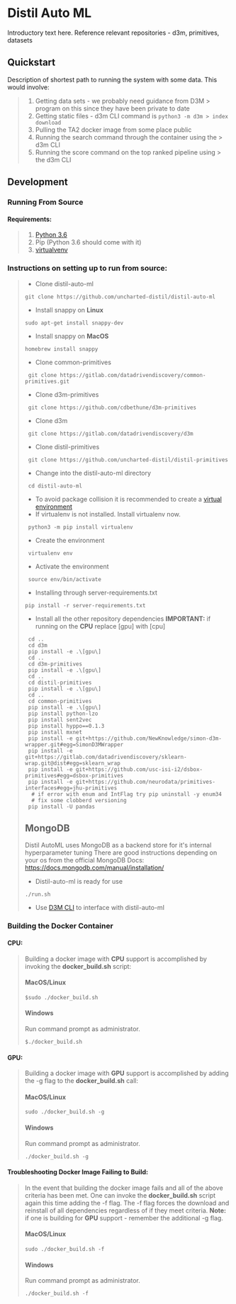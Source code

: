 # Distil Auto ML

Introductory text here. Reference relevant repositories - d3m, primitives, datasets

## Quickstart

Description of shortest path to running the system with some data. This would involve:

> 1.  Getting data sets - we probably need guidance from D3M > program on this since they have been private to date
> 2.  Getting static files - d3m CLI command is `python3 -m d3m > index download`
> 3.  Pulling the TA2 docker image from some place public
> 4.  Running the search command through the container using the > d3m CLI
> 5.  Running the score command on the top ranked pipeline using > the d3m CLI

## Development

### Running From Source

#### Requirements:

> 1. [Python 3.6](https://www.python.org/downloads/release/python-360/)
> 2. Pip (Python 3.6 should come with it)
> 3. [virtualvenv](https://pypi.org/project/virtualenv/)

### Instructions on setting up to run from source:

> - Clone distil-auto-ml
>
> ```console
> git clone https://github.com/uncharted-distil/distil-auto-ml
> ```
> - Install snappy on <b>Linux</b>
> ```console
> sudo apt-get install snappy-dev
> ```
> - Install snappy on <b>MacOS</b>
> ```console
> homebrew install snappy
> ```
> - Clone common-primitives
>
> ```console
>  git clone https://gitlab.com/datadrivendiscovery/common-primitives.git
> ```
>
> - Clone d3m-primitives
>
> ```console
>  git clone https://github.com/cdbethune/d3m-primitives
> ```
>
> - Clone d3m
>
> ```console
>  git clone https://gitlab.com/datadrivendiscovery/d3m
> ```
>
> - Clone distil-primitives
>
> ```console
>  git clone https://github.com/uncharted-distil/distil-primitives
> ```
>
> - Change into the distil-auto-ml directory
>
> ```console
>  cd distil-auto-ml
> ```
>
> - To avoid package collision it is recommended to create a [virtual environment](https://pypi.org/project/virtualenv/)
> - If virtualenv is not installed. Install virtualenv now.
>
> ```console
>  python3 -m pip install virtualenv
> ```
>
> - Create the environment
>
> ```console
>  virtualenv env
> ```
>
> - Activate the environment
>
> ```console
>  source env/bin/activate
> ```
>
> - Installing through server-requirements.txt
>
> ```console
> pip install -r server-requirements.txt
> ```
>
> - Install all the other repository dependencies <b>IMPORTANT:</b> if running on the <b>CPU</b> replace \[gpu\] with \[cpu\]
>
> ```console
>  cd ..
>  cd d3m
>  pip install -e .\[gpu\]
>  cd ..
>  cd d3m-primitives
>  pip install -e .\[gpu\]
>  cd ..
>  cd distil-primitives
>  pip install -e .\[gpu\]
>  cd ..
>  cd common-primitives
>  pip install -e .\[gpu\]
>  pip install python-lzo
>  pip install sent2vec
>  pip install hyppo==0.1.3
>  pip install mxnet
>  pip install -e git+https://github.com/NewKnowledge/simon-d3m-wrapper.git#egg=SimonD3MWrapper
>  pip install -e git+https://gitlab.com/datadrivendiscovery/sklearn-wrap.git@dist#egg=sklearn_wrap
>  pip install -e git+https://github.com/usc-isi-i2/dsbox-primitives#egg=dsbox-primitives
>  pip install -e git+https://github.com/neurodata/primitives-interfaces#egg=jhu-primitives
>   # if error with enum and IntFlag try pip uninstall -y enum34
>   # fix some clobberd versioning
>  pip install -U pandas
> ```
>
> ## MongoDB
> Distil AutoML uses MongoDB as a backend store for it's internal hyperparameter tuning
> There are good instructions depending on your os from the official MongoDB Docs: https://docs.mongodb.com/manual/installation/
>
> - Distil-auto-ml is ready for use 
>```console
> ./run.sh
>```
> - Use [D3M CLI](https://gitlab.com/datadrivendiscovery/d3m) to interface with distil-auto-ml
 
### Building the Docker Container

#### CPU:

> Building a docker image with <b>CPU</b> support is accomplished by invoking the <b>docker_build.sh</b> script:
>
> #### MacOS/Linux
>
> ```console
> $sudo ./docker_build.sh
> ```
>
> #### Windows
>
> Run command prompt as administrator.
>
> ```console
> $./docker_build.sh
> ```

#### GPU:

> Building a docker image with <b>GPU</b> support is accomplished by adding the -g flag to the <b>docker_build.sh</b> call:
>
> #### MacOS/Linux
>
> ```console
> sudo ./docker_build.sh -g
> ```
>
> #### Windows
>
> Run command prompt as administrator.
>
> ```console
> ./docker_build.sh -g
> ```

#### Troubleshooting Docker Image Failing to Build:

> In the event that building the docker image fails and all of the above criteria has been met. One can invoke the <b>docker_build.sh</b> script again this time adding the -f flag. The -f flag forces the download and reinstall of all dependencies regardless of if they meet criteria. <b>Note:</b> if one is building for <b>GPU</b> support - remember the additional -g flag.
>
> #### MacOS/Linux
>
> ```console
> sudo ./docker_build.sh -f
> ```
>
> #### Windows
>
> Run command prompt as administrator.
>
> ```console
> ./docker_build.sh -f
> ```

